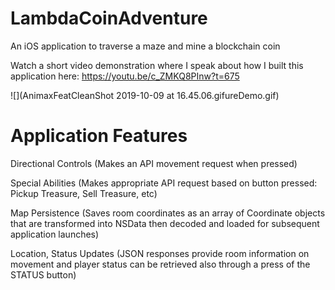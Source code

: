 # LambdaCoinAdventure
An iOS application to traverse a maze and mine a blockchain coin

Watch a short video demonstration where I speak about how I built this application here: https://youtu.be/c_ZMKQ8PInw?t=675

![](AnimaxFeatCleanShot 2019-10-09 at 16.45.06.gifureDemo.gif)

# Application Features

Directional Controls (Makes an API movement request when pressed)

Special Abilities (Makes appropriate API request based on button pressed: Pickup Treasure, Sell Treasure, etc)

Map Persistence (Saves room coordinates as an array of Coordinate objects that are transformed into NSData then decoded and loaded for subsequent application launches)

Location, Status Updates (JSON responses provide room information on movement and player status can be retrieved also through a press of the STATUS button)
